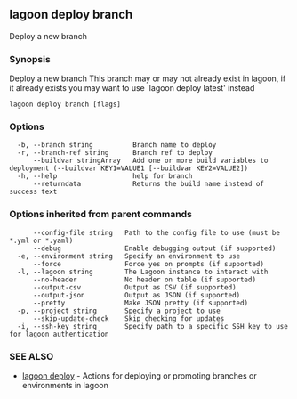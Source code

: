 ## lagoon deploy branch

Deploy a new branch

### Synopsis

Deploy a new branch
This branch may or may not already exist in lagoon, if it already exists you may want to
use 'lagoon deploy latest' instead

```
lagoon deploy branch [flags]
```

### Options

```
  -b, --branch string          Branch name to deploy
  -r, --branch-ref string      Branch ref to deploy
      --buildvar stringArray   Add one or more build variables to deployment (--buildvar KEY1=VALUE1 [--buildvar KEY2=VALUE2])
  -h, --help                   help for branch
      --returndata             Returns the build name instead of success text
```

### Options inherited from parent commands

```
      --config-file string   Path to the config file to use (must be *.yml or *.yaml)
      --debug                Enable debugging output (if supported)
  -e, --environment string   Specify an environment to use
      --force                Force yes on prompts (if supported)
  -l, --lagoon string        The Lagoon instance to interact with
      --no-header            No header on table (if supported)
      --output-csv           Output as CSV (if supported)
      --output-json          Output as JSON (if supported)
      --pretty               Make JSON pretty (if supported)
  -p, --project string       Specify a project to use
      --skip-update-check    Skip checking for updates
  -i, --ssh-key string       Specify path to a specific SSH key to use for lagoon authentication
```

### SEE ALSO

* [lagoon deploy](lagoon_deploy.md)	 - Actions for deploying or promoting branches or environments in lagoon

